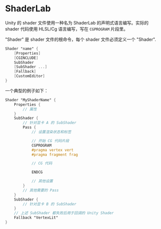 # ShaderLab
Unity 的 shader 文件使用一种名为 ShaderLab 的声明式语言编写。实际的 shader 代码使用 HLSL/Cg 语言编写，写在 `CGPROGRAM` 片段里。

"Shader" 是 shader 文件的根命令，每个 shader 文件必须定义一个 "Shader".

```glsl
Shader "name" {
    [Properties]
    [CGINCLUDE]
    SubShader
    [SubShader ...]
    [Fallback]
    [CustomEditor]
}
```

一个典型的例子如下：

```glsl
Shader "MyShaderName" {
    Properties {
        // 属性
    }
    SubShader {
        // 针对显卡 A 的 SubShader
        Pass {
            // 设置渲染状态和标签

            // 开始 CG 代码片段
            CGPROGRAM
            #pragma vertex vert
            #pragma fragment frag

            // CG 代码

            ENDCG

            // 其他设置
        }
        // 其他需要的 Pass
    }
    SubShader {
        // 针对显卡 B 的 SubShader
    }
    // 上述 SubShader 都失败后用于回调的 Unity Shader
    Fallback "VertexLit"
}
```
